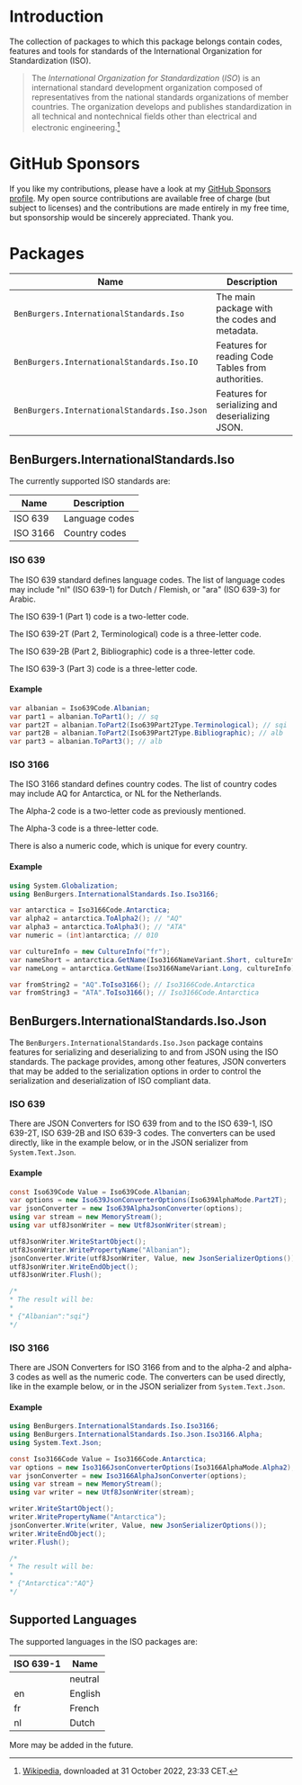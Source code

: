 # Introduction

The collection of packages to which this package belongs contain codes, features and tools for standards of the International Organization for Standardization (ISO).

> The *International Organization for Standardization* (*ISO*) is an international standard development organization composed of representatives from the national standards organizations of member countries.
> The organization develops and publishes standardization in all technical and nontechnical fields other than electrical and electronic engineering.[^1]

[^1]: [Wikipedia](https://en.wikipedia.org/wiki/International_Organization_for_Standardization), downloaded at 31 October 2022, 23:33 CET.

# GitHub Sponsors

If you like my contributions, please have a look at my [GitHub Sponsors profile](https://github.com/sponsors/benburgers).
My open source contributions are available free of charge (but subject to licenses) and the contributions are made entirely in my free time, but sponsorship would be sincerely appreciated. Thank you.

# Packages

| Name                                         | Description                                        |
| ---------------------------------------------|----------------------------------------------------|
| `BenBurgers.InternationalStandards.Iso`      | The main package with the codes and metadata.      |
| `BenBurgers.InternationalStandards.Iso.IO`   | Features for reading Code Tables from authorities. |
| `BenBurgers.InternationalStandards.Iso.Json` | Features for serializing and deserializing JSON.   |

## BenBurgers.InternationalStandards.Iso

The currently supported ISO standards are:

| Name                         | Description         |
| ---------------------------- | ------------------- |
| ISO 639                      | Language codes      |
| ISO 3166                     | Country codes       |

### ISO 639

The ISO 639 standard defines language codes. The list of language codes may include "nl" (ISO 639-1) for Dutch / Flemish, or "ara" (ISO 639-3) for Arabic.

The ISO 639-1 (Part 1) code is a two-letter code.

The ISO 639-2T (Part 2, Terminological) code is a three-letter code.

The ISO 639-2B (Part 2, Bibliographic) code is a three-letter code.

The ISO 639-3 (Part 3) code is a three-letter code.

#### Example
```csharp
var albanian = Iso639Code.Albanian;
var part1 = albanian.ToPart1(); // sq
var part2T = albanian.ToPart2(Iso639Part2Type.Terminological); // sqi
var part2B = albanian.ToPart2(Iso639Part2Type.Bibliographic); // alb
var part3 = albanian.ToPart3(); // alb
```

### ISO 3166

The ISO 3166 standard defines country codes. The list of country codes may include AQ for Antarctica, or NL for the Netherlands.

The Alpha-2 code is a two-letter code as previously mentioned.

The Alpha-3 code is a three-letter code.

There is also a numeric code, which is unique for every country.

#### Example
```csharp
using System.Globalization;
using BenBurgers.InternationalStandards.Iso.Iso3166;

var antarctica = Iso3166Code.Antarctica;
var alpha2 = antarctica.ToAlpha2(); // "AQ"
var alpha3 = antarctica.ToAlpha3(); // "ATA"
var numeric = (int)antarctica; // 010

var cultureInfo = new CultureInfo("fr");
var nameShort = antarctica.GetName(Iso3166NameVariant.Short, cultureInfo); // "Antarctique"
var nameLong = antarctica.GetName(Iso3166NameVariant.Long, cultureInfo); // "Antarctique"

var fromString2 = "AQ".ToIso3166(); // Iso3166Code.Antarctica
var fromString3 = "ATA".ToIso3166(); // Iso3166Code.Antarctica
```

## BenBurgers.InternationalStandards.Iso.Json

The `BenBurgers.InternationalStandards.Iso.Json` package contains features for serializing and deserializing to and from JSON using the ISO standards.
The package provides, among other features, JSON converters that may be added to the serialization options in order to control the serialization and deserialization of ISO compliant data.

### ISO 639

There are JSON Converters for ISO 639 from and to the ISO 639-1, ISO 639-2T, ISO 639-2B and ISO 639-3 codes.
The converters can be used directly, like in the example below, or in the JSON serializer from `System.Text.Json`.

#### Example
```csharp
const Iso639Code Value = Iso639Code.Albanian;
var options = new Iso639JsonConverterOptions(Iso639AlphaMode.Part2T);
var jsonConverter = new Iso639AlphaJsonConverter(options);
using var stream = new MemoryStream();
using var utf8JsonWriter = new Utf8JsonWriter(stream);

utf8JsonWriter.WriteStartObject();
utf8JsonWriter.WritePropertyName("Albanian");
jsonConverter.Write(utf8JsonWriter, Value, new JsonSerializerOptions());
utf8JsonWriter.WriteEndObject();
utf8JsonWriter.Flush();

/*
* The result will be:
*
* {"Albanian":"sqi"}
*/
```

### ISO 3166

There are JSON Converters for ISO 3166 from and to the alpha-2 and alpha-3 codes as well as the numeric code.
The converters can be used directly, like in the example below, or in the JSON serializer from `System.Text.Json`.

#### Example
```csharp
using BenBurgers.InternationalStandards.Iso.Iso3166;
using BenBurgers.InternationalStandards.Iso.Json.Iso3166.Alpha;
using System.Text.Json;

const Iso3166Code Value = Iso3166Code.Antarctica;
var options = new Iso3166JsonConverterOptions(Iso3166AlphaMode.Alpha2);
var jsonConverter = new Iso3166AlphaJsonConverter(options);
using var stream = new MemoryStream();
using var writer = new Utf8JsonWriter(stream);

writer.WriteStartObject();
writer.WritePropertyName("Antarctica");
jsonConverter.Write(writer, Value, new JsonSerializerOptions());
writer.WriteEndObject();
writer.Flush();

/*
* The result will be:
*
* {"Antarctica":"AQ"}
*/
```

## Supported Languages

The supported languages in the ISO packages are:

| ISO 639-1 | Name     |
| --------- | -------- |
|           | neutral  |
| en        | English  |
| fr        | French   |
| nl        | Dutch    |

More may be added in the future.